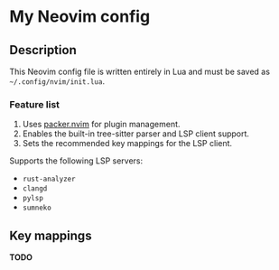 My Neovim config
================

Description
-----------

This Neovim config file is written entirely in Lua and must be saved
as `~/.config/nvim/init.lua`.

### Feature list

1. Uses [packer.nvim][packer] for plugin management.
1. Enables the built-in tree-sitter parser and LSP client support.
1. Sets the recommended key mappings for the LSP client.

Supports the following LSP servers:

- `rust-analyzer`
- `clangd`
- `pylsp`
- `sumneko`

Key mappings
------------

**TODO**

[packer]: https://github.com/wbthomason/packer.nvim
